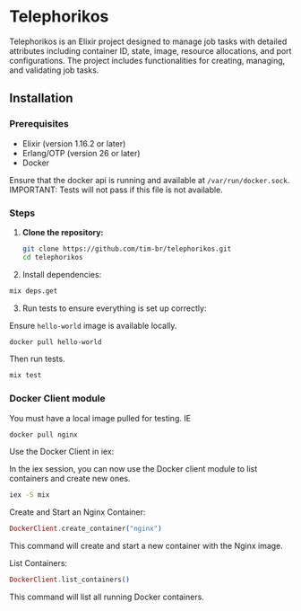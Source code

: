 # Telephorikos

Telephorikos is an Elixir project designed to manage job tasks with detailed attributes including container ID, state, image, resource allocations, and port configurations. The project includes functionalities for creating, managing, and validating job tasks.

## Installation

### Prerequisites

- Elixir (version 1.16.2 or later)
- Erlang/OTP (version 26 or later)
- Docker

Ensure that the docker api is running and available at 
`/var/run/docker.sock`. IMPORTANT: Tests will not pass if this file is not available.
### Steps

1. **Clone the repository:**

   ```sh
   git clone https://github.com/tim-br/telephorikos.git
   cd telephorikos

2. Install dependencies:

```sh
mix deps.get
```

3. Run tests to ensure everything is set up correctly:

Ensure `hello-world` image is available locally.

```sh
docker pull hello-world
```

Then run tests.

```sh
mix test
```

### Docker Client module

You must have a local image pulled for testing. IE

```bash
docker pull nginx  
```

Use the Docker Client in iex:

In the iex session, you can now use the Docker client module to list containers and create new ones.

```bash
iex -S mix
```

Create and Start an Nginx Container:

```elixir
DockerClient.create_container("nginx")
```
This command will create and start a new container with the Nginx image.

List Containers:

```elixir
DockerClient.list_containers()
```
This command will list all running Docker containers.